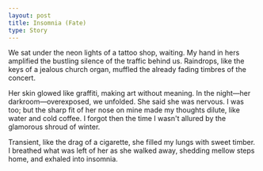 ```yaml
---
layout: post
title: Insomnia (Fate)
type: Story
---
```


We sat under the neon lights of a tattoo shop, waiting. My hand in hers amplified the bustling silence of the traffic behind us. Raindrops, like the keys of a jealous church organ, muffled the already fading timbres of the concert.

Her skin glowed like graffiti, making art without meaning. In the night—her darkroom—overexposed, we unfolded. She said she was nervous. I was too; but the sharp fit of her nose on mine made my thoughts dilute, like water and cold coffee. I forgot then the time I wasn't allured by the glamorous shroud of winter.

Transient, like the drag of a cigarette, she filled my lungs with sweet timber. I breathed what was left of her as she walked away, shedding mellow steps home, and exhaled into insomnia. 

